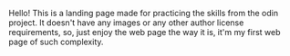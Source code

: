 Hello! This is a landing page made for practicing the skills from the odin project. It doesn't have any images or any other author license requirements, so, just enjoy the web page the way it is, it'm my first web page of such complexity.
